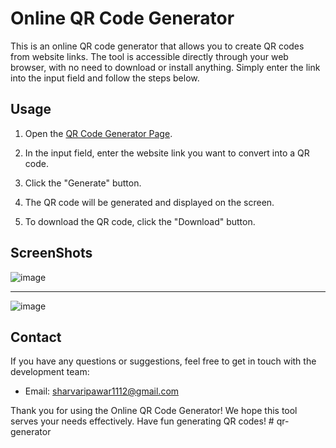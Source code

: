 # Online QR Code Generator


This is an online QR code generator that allows you to create QR codes from website links. The tool is accessible directly through your web browser, with no need to download or install anything. Simply enter the link into the input field and follow the steps below.

## Usage

1. Open the [QR Code Generator Page]().

2. In the input field, enter the website link you want to convert into a QR code.

3. Click the "Generate" button.

4. The QR code will be generated and displayed on the screen.

5. To download the QR code, click the "Download" button.

## ScreenShots
![image](https://github.com/sharvarii11/qr-generator-main/assets/107128958/63dd7370-7bf3-47d4-9eb1-f85b3e90cfeb)

<hr>

![image](https://github.com/sharvarii11/qr-generator-main/assets/107128958/cc1ef90b-1f59-4b43-b785-e84a0bda9666)


## Contact

If you have any questions or suggestions, feel free to get in touch with the development team:

- Email: sharvaripawar1112@gmail.com

Thank you for using the Online QR Code Generator! We hope this tool serves your needs effectively. Have fun generating QR codes!
#   q r - g e n e r a t o r  
 